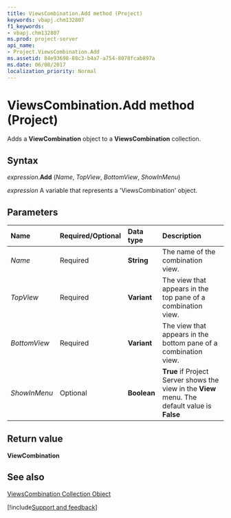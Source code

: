 ```yaml
---
title: ViewsCombination.Add method (Project)
keywords: vbapj.chm132807
f1_keywords:
- vbapj.chm132807
ms.prod: project-server
api_name:
- Project.ViewsCombination.Add
ms.assetid: 84e93698-88c3-b4a7-a754-8078fcab897a
ms.date: 06/08/2017
localization_priority: Normal
---
```



# ViewsCombination.Add method (Project)

Adds a  **ViewCombination** object to a **ViewsCombination** collection.


## Syntax

_expression_.**Add** (_Name_, _TopView_, _BottomView_, _ShowInMenu_)

_expression_ A variable that represents a 'ViewsCombination' object.


## Parameters



|Name|Required/Optional|Data type|Description|
|:-----|:-----|:-----|:-----|
| _Name_|Required|**String**|The name of the combination view.|
| _TopView_|Required|**Variant**|The view that appears in the top pane of a combination view.|
| _BottomView_|Required|**Variant**|The view that appears in the bottom pane of a combination view.|
| _ShowInMenu_|Optional|**Boolean**|**True** if Project Server shows the view in the **View** menu. The default value is **False**|

## Return value

 **ViewCombination**


## See also


[ViewsCombination Collection Object](Project.viewscombination(object).md)

[!include[Support and feedback](~/includes/feedback-boilerplate.md)]